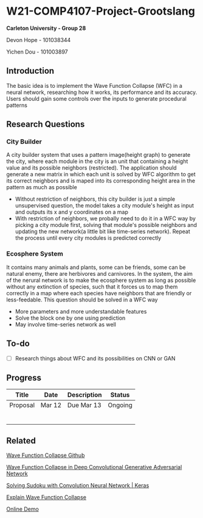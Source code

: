 # W21-COMP4107-Project-Grootslang

**Carleton University - Group 28**

Devon Hope - 101038344

Yichen Dou - 101003897

## Introduction

The basic idea is to implement the Wave Function Collapse (WFC) in a neural network, researching how it works, its performance and its accuracy. Users should gain some controls over the inputs to generate procedural patterns

## Research Questions
### City Builder
A city builder system that uses a pattern image(height graph) to generate the city, where each module in the city is an unit that containing a height value and its possible neighbors (restricted). The application should generate a new matrix in which each unit is solved by WFC algorithm to get its correct neighbors and is maped into its corresponding height area in the pattern as much as possible
- Without restriction of neighbors, this city builder is just a simple unsupervised question, the model takes a city module's height as input and outputs its x and y coordinates on a map
- With restriction of neighbors, we probally need to do it in a WFC way by picking a city module first, solving that module's possible neighbors and updating the new network(a little bit like time-series network). Repeat the process until every city modules is predicted correctly

### Ecosphere System
It contains many animals and plants, some can be friends, some can be natural enemy, there are herbivores and carnivores. In the system, the aim of the nerural network is to make the ecosphere system as long as possible without any extinction of species, such that it forces us to map them correctly in a map where each species have neighbors that are friendly or less-feedable. This question should be solved in a WFC way
- More parameters and more understandable features
- Solve the block one by one using prediction
- May involve time-series network as well

## To-do

- [ ] Research things about WFC and its possibilities on CNN or GAN

## Progress

| Title    | Date   | Description | Status  |
| -------- | ------ | ----------- | ------- |
| Proposal | Mar 12 | Due Mar 13  | Ongoing |
|          |        |             |         |
|          |        |             |         |
|          |        |             |         |
|          |        |             |         |
|          |        |             |         |
|          |        |             |         |

## Related

[Wave Function Collapse Github](https://github.com/mxgmn/WaveFunctionCollapse)

[Wave Function Collapse in Deep Convolutional Generative Adversarial Network](https://www.ukessays.com/essays/computer-science/wave-function-collapse-in-deep-convolutional-generative-adversarial-network.php)

[Solving Sudoku with Convolution Neural Network | Keras](https://towardsdatascience.com/solving-sudoku-with-convolution-neural-network-keras-655ba4be3b11)

[Explain Wave Function Collapse](https://robertheaton.com/2018/12/17/wavefunction-collapse-algorithm/)

[Online Demo](http://oskarstalberg.com/game/wave/wave.html)

